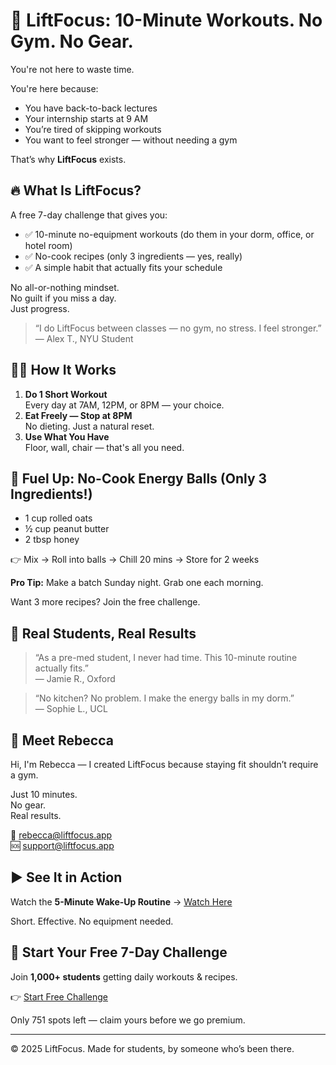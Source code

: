 # 💪 LiftFocus: 10-Minute Workouts. No Gym. No Gear.

You're not here to waste time.

You're here because:
- You have back-to-back lectures
- Your internship starts at 9 AM
- You’re tired of skipping workouts
- You want to feel stronger — without needing a gym

That’s why **LiftFocus** exists.

## 🔥 What Is LiftFocus?

A free 7-day challenge that gives you:
- ✅ 10-minute no-equipment workouts (do them in your dorm, office, or hotel room)
- ✅ No-cook recipes (only 3 ingredients — yes, really)
- ✅ A simple habit that actually fits your schedule

No all-or-nothing mindset.  
No guilt if you miss a day.  
Just progress.

> “I do LiftFocus between classes — no gym, no stress. I feel stronger.”  
> — Alex T., NYU Student

## 🧘‍♀️ How It Works

1. **Do 1 Short Workout**  
   Every day at 7AM, 12PM, or 8PM — your choice.
2. **Eat Freely — Stop at 8PM**  
   No dieting. Just a natural reset.
3. **Use What You Have**  
   Floor, wall, chair — that's all you need.

## 🍫 Fuel Up: No-Cook Energy Balls (Only 3 Ingredients!)

- 1 cup rolled oats
- ½ cup peanut butter
- 2 tbsp honey

👉 Mix → Roll into balls → Chill 20 mins → Store for 2 weeks

**Pro Tip:** Make a batch Sunday night. Grab one each morning.

Want 3 more recipes? Join the free challenge.

## 🌟 Real Students, Real Results

> “As a pre-med student, I never had time. This 10-minute routine actually fits.”  
> — Jamie R., Oxford

> “No kitchen? No problem. I make the energy balls in my dorm.”  
> — Sophie L., UCL

## 👋 Meet Rebecca

Hi, I'm Rebecca — I created LiftFocus because staying fit shouldn’t require a gym.

Just 10 minutes.  
No gear.  
Real results.

📧 [rebecca@liftfocus.app](mailto:rebecca@liftfocus.app)  
🆘 [support@liftfocus.app](mailto:support@liftfocus.app)

## ▶️ See It in Action

Watch the **5-Minute Wake-Up Routine** → [Watch Here](https://player.vimeo.com/video/1116509463)

Short. Effective. No equipment needed.

## 🚀 Start Your Free 7-Day Challenge

Join **1,000+ students** getting daily workouts & recipes.

👉 [Start Free Challenge](https://liftfocus.app/#signup)

Only 751 spots left — claim yours before we go premium.

---

© 2025 LiftFocus. Made for students, by someone who’s been there.
